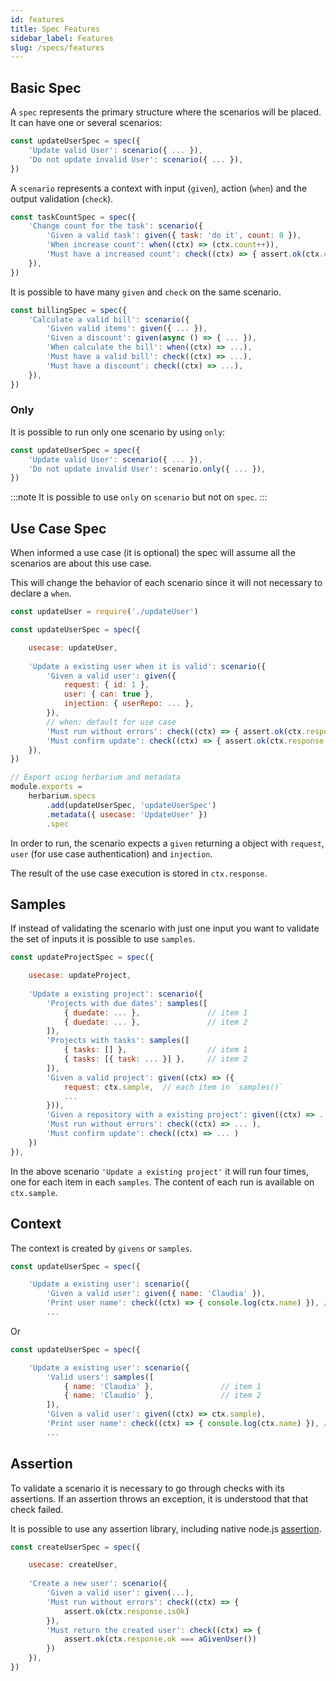 ```yaml
---
id: features
title: Spec Features
sidebar_label: Features
slug: /specs/features
---
```


## Basic Spec

A `spec` represents the primary structure where the scenarios will be placed. It can have one or several scenarios:

```javascript
const updateUserSpec = spec({
    'Update valid User': scenario({ ... }),
    'Do not update invalid User': scenario({ ... }),
})
```

A `scenario` represents a context with input (`given`), action (`when`) and the output validation (`check`). 

```javascript
const taskCountSpec = spec({
    'Change count for the task': scenario({
        'Given a valid task': given({ task: 'do it', count: 0 }),
        'When increase count': when((ctx) => (ctx.count++)),
        'Must have a increased count': check((ctx) => { assert.ok(ctx.count === 1) }),
    }),
})
```

It is possible to have many `given` and `check` on the same scenario.

```javascript
const billingSpec = spec({
    'Calculate a valid bill': scenario({
        'Given valid items': given({ ... }),
        'Given a discount': given(async () => { ... }),
        'When calculate the bill': when((ctx) => ...),
        'Must have a valid bill': check((ctx) => ...),
        'Must have a discount': check((ctx) => ...),
    }),
})
```

### Only

It is possible to run only one scenario by using `only`:

```javascript
const updateUserSpec = spec({
    'Update valid User': scenario({ ... }),
    'Do not update invalid User': scenario.only({ ... }),
})
```

:::note
It is possible to use `only` on `scenario` but not on `spec`.
:::

## Use Case Spec

When informed a use case (it is optional) the spec will assume all the scenarios are about this use case.

This will change the behavior of each scenario since it will not necessary to declare a `when`. 

```javascript
const updateUser = require('./updateUser')

const updateUserSpec = spec({

    usecase: updateUser, 
    
    'Update a existing user when it is valid': scenario({
        'Given a valid user': given({
            request: { id: 1 },
            user: { can: true },
            injection: { userRepo: ... },
        }),
        // when: default for use case
        'Must run without errors': check((ctx) => { assert.ok(ctx.response.isOk) }),
        'Must confirm update': check((ctx) => { assert.ok(ctx.response.ok === true) })
    }),
})

// Export using herbarium and metadata
module.exports =
    herbarium.specs
        .add(updateUserSpec, 'updateUserSpec')
        .metadata({ usecase: 'UpdateUser' })
        .spec
```

In order to run, the scenario expects a `given` returning a object with `request`, `user` (for use case authentication) and `injection`. 

The result of the use case execution is stored in `ctx.response`.


## Samples

If instead of validating the scenario with just one input you want to validate the set of inputs it is possible to use `samples`.

```javascript
const updateProjectSpec = spec({

    usecase: updateProject,
    
    'Update a existing project': scenario({
        'Projects with due dates': samples([
            { duedate: ... },               // item 1
            { duedate: ... },               // item 2
        ]),
        'Projects with tasks': samples([
            { tasks: [] },                  // item 1
            { tasks: [{ task: ... }] },     // item 2
        ]),
        'Given a valid project': given((ctx) => ({
            request: ctx.sample,  // each item in `samples()`
            ...
        })),
        'Given a repository with a existing project': given((ctx) => ... ),
        'Must run without errors': check((ctx) => ... ),
        'Must confirm update': check((ctx) => ... )
    })
}),
```

In the above scenario `'Update a existing project'` it will run four times, one for each item in each `samples`. The content of each run is available on `ctx.sample`.

## Context

The context is created by `givens` or `samples`.

```javascript
const updateUserSpec = spec({

    'Update a existing user': scenario({
        'Given a valid user': given({ name: 'Claudia' }),
        'Print user name': check((ctx) => { console.log(ctx.name) }), // ctx.name === 'Claudia'
        ...
```

Or

```javascript
const updateUserSpec = spec({

    'Update a existing user': scenario({
        'Valid users': samples([
            { name: 'Claudia' },               // item 1
            { name: 'Claudio' },               // item 2
        ]),
        'Given a valid user': given((ctx) => ctx.sample),
        'Print user name': check((ctx) => { console.log(ctx.name) }), // ctx.name === 'Claudia' or 'Claudio'
        ...
```

## Assertion

To validate a scenario it is necessary to go through checks with its assertions. If an assertion throws an exception, it is understood that that check failed.

It is possible to use any assertion library, including native node.js [assertion](https://nodejs.org/api/assert.html#assert).

```javascript
const createUserSpec = spec({

    usecase: createUser, 
    
    'Create a new user': scenario({
        'Given a valid user': given(...),
        'Must run without errors': check((ctx) => { 
            assert.ok(ctx.response.isOk) 
        }),
        'Must return the created user': check((ctx) => { 
            assert.ok(ctx.response.ok === aGivenUser()) 
        })
    }),
})
```
